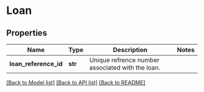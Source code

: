 # Loan

## Properties
Name | Type | Description | Notes
------------ | ------------- | ------------- | -------------
**loan_reference_id** | **str** | Unique refrence number associated with the loan. | 

[[Back to Model list]](../README.md#documentation-for-models) [[Back to API list]](../README.md#documentation-for-api-endpoints) [[Back to README]](../README.md)


